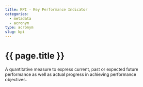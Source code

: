 ```yaml
---
title: KPI - Key Performance Indicator
categories:
  - metadata
  - acronym
type: acronym
slug: kpi
---
```

# {{ page.title }}

A quantitative measure to express current, past or expected future performance
as well as actual progress in achieving performance objectives.
